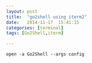 ```yaml
---
layout: post
title:  "go2shell using iterm2"
date:   2014-11-17	15:41:15
categories: [terminal]
tags: [Go2Shell,iterm]

---
```


```
open -a Go2Shell --args config
```